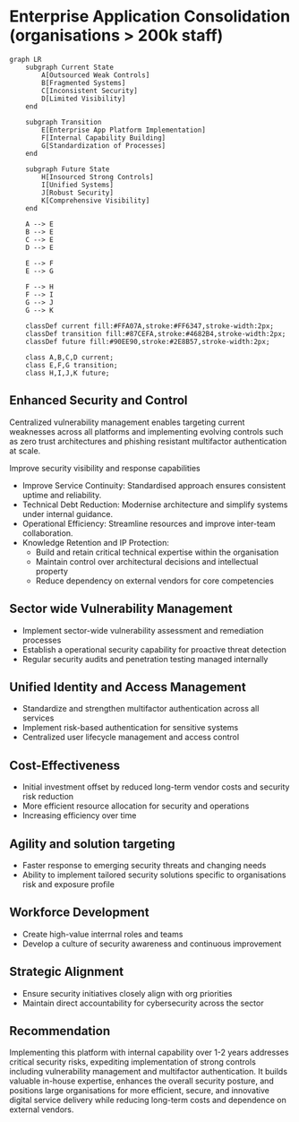 # Enterprise Application Consolidation (organisations > 200k staff)

```mermaid
graph LR
    subgraph Current State
        A[Outsourced Weak Controls]
        B[Fragmented Systems]
        C[Inconsistent Security]
        D[Limited Visibility]
    end

    subgraph Transition
        E[Enterprise App Platform Implementation]
        F[Internal Capability Building]
        G[Standardization of Processes]
    end

    subgraph Future State
        H[Insourced Strong Controls]
        I[Unified Systems]
        J[Robust Security]
        K[Comprehensive Visibility]
    end

    A --> E
    B --> E
    C --> E
    D --> E

    E --> F
    E --> G

    F --> H
    F --> I
    G --> J
    G --> K

    classDef current fill:#FFA07A,stroke:#FF6347,stroke-width:2px;
    classDef transition fill:#87CEFA,stroke:#4682B4,stroke-width:2px;
    classDef future fill:#90EE90,stroke:#2E8B57,stroke-width:2px;

    class A,B,C,D current;
    class E,F,G transition;
    class H,I,J,K future;
```

## Enhanced Security and Control

Centralized vulnerability management enables targeting current weaknesses across all platforms and implementing evolving controls such as zero trust architectures and phishing resistant multifactor authentication at scale.

Improve security visibility and response capabilities

- Improve Service Continuity: Standardised approach ensures consistent uptime and reliability.
- Technical Debt Reduction: Modernise architecture and simplify systems under internal guidance.
- Operational Efficiency: Streamline resources and improve inter-team collaboration.
- Knowledge Retention and IP Protection:
    - Build and retain critical technical expertise within the organisation
    - Maintain control over architectural decisions and intellectual property
    - Reduce dependency on external vendors for core competencies

## Sector wide Vulnerability Management

- Implement sector-wide vulnerability assessment and remediation processes
- Establish a operational security capability for proactive threat detection
- Regular security audits and penetration testing managed internally

## Unified Identity and Access Management

- Standardize and strengthen multifactor authentication across all services
- Implement risk-based authentication for sensitive systems
- Centralized user lifecycle management and access control

## Cost-Effectiveness

- Initial investment offset by reduced long-term vendor costs and security risk reduction
- More efficient resource allocation for security and operations
- Increasing efficiency over time

## Agility and solution targeting

- Faster response to emerging security threats and changing needs
- Ability to implement tailored security solutions specific to organisations risk and exposure profile

## Workforce Development

- Create high-value interrnal roles and teams
- Develop a culture of security awareness and continuous improvement

## Strategic Alignment

- Ensure security initiatives closely align with org priorities
- Maintain direct accountability for cybersecurity across the sector

## Recommendation

Implementing this platform with internal capability over 1-2 years addresses critical security risks, expediting implementation of strong controls including vulnerability management and multifactor authentication. It builds valuable in-house expertise, enhances the overall security posture, and positions large organisations for more efficient, secure, and innovative digital service delivery while reducing long-term costs and dependence on external vendors.
